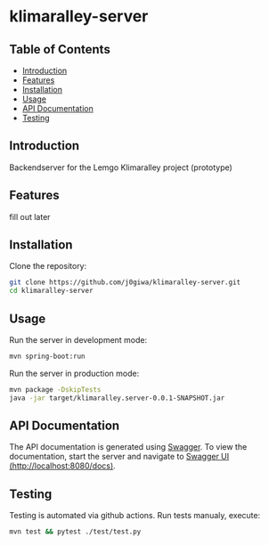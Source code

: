 # klimaralley-server

## Table of Contents

- [Introduction](#introduction)
- [Features](#features)
- [Installation](#installation)
- [Usage](#usage)
- [API Documentation](#api-documentation)
- [Testing](#testing)

## Introduction

Backendserver for the Lemgo Klimaralley project (prototype)

## Features

fill out later

## Installation

Clone the repository:
```bash
git clone https://github.com/j0giwa/klimaralley-server.git
cd klimaralley-server
```

## Usage
Run the server in development mode:
```bash
mvn spring-boot:run
```

Run the server in production mode:
```bash
mvn package -DskipTests
java -jar target/klimaralley.server-0.0.1-SNAPSHOT.jar
```

## API Documentation
The API documentation is generated using [Swagger](https://swagger.io). 
To view the documentation, start the server and navigate to [Swagger UI (http://localhost:8080/docs)](http://localhost:8080/docs).

## Testing
Testing is automated via github actions.
Run tests manualy, execute:
```bash
mvn test && pytest ./test/test.py
```
